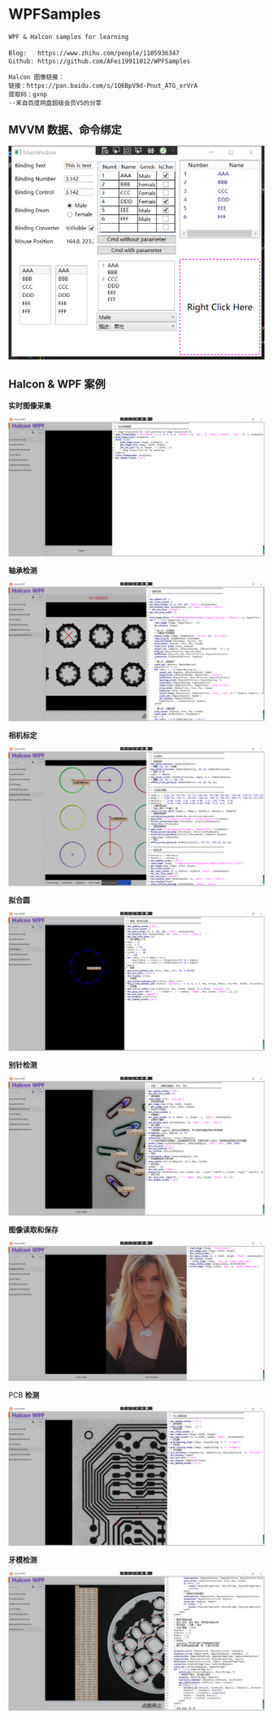 # WPFSamples

```
WPF & Halcon samples for learning

Blog:   https://www.zhihu.com/people/1105936347
Github: https://github.com/AFei19911012/WPFSamples
```

```
Halcon 图像链接：
链接：https://pan.baidu.com/s/1Q6BpV9d-Pnut_ATG_xrVrA 
提取码：gxnp 
--来自百度网盘超级会员V5的分享
```

## MVVM 数据、命令绑定

![MVVM 数据、命令绑定](https://github.com/AFei19911012/WPFSamples/blob/main/MvvmCmdBinding/ScreenShot.png)

## Halcon & WPF 案例

**实时图像采集**

![实时图像采集](https://github.com/AFei19911012/WPFSamples/blob/main/HalconWPF/Resource/ScreenShot/AcquisitionImage.png)

**轴承检测**

![轴承检测](https://github.com/AFei19911012/WPFSamples/blob/main/HalconWPF/Resource/ScreenShot/BearingDefectDetection.png)

**相机标定**

![相机标定](https://github.com/AFei19911012/WPFSamples/blob/main/HalconWPF/Resource/ScreenShot/CalibrationWithPoints.png)

**拟合圆**

![拟合圆](https://github.com/AFei19911012/WPFSamples/blob/main/HalconWPF/Resource/ScreenShot/CircleFitting.png)

**别针检测**

![别针检测](https://github.com/AFei19911012/WPFSamples/blob/main/HalconWPF/Resource/ScreenShot/ClipNumberAndAngle.png)

**图像读取和保存**

![图像读取和保存](https://github.com/AFei19911012/WPFSamples/blob/main/HalconWPF/Resource/ScreenShot/ImageReadSave.png)

PCB **检测**

![PCB 检测](https://github.com/AFei19911012/WPFSamples/blob/main/HalconWPF/Resource/ScreenShot/PcbDefectDetection.png)

**牙模检测**

![牙模检测](https://github.com/AFei19911012/WPFSamples/blob/main/HalconWPF/Resource/ScreenShot/TeethDetection.png)

